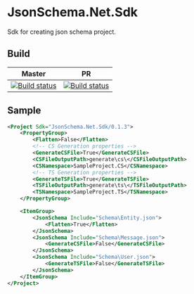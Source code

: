 # JsonSchema.Net.Sdk

Sdk for creating json schema project.

## Build

Master|PR
-|-
[![Build status](https://vicey.visualstudio.com/GithubProjectsCICD/_apis/build/status/JsonSchema.Net.Sdk%20-%20master)](https://vicey.visualstudio.com/GithubProjectsCICD/_build/latest?definitionId=6)|[![Build status](https://vicey.visualstudio.com/GithubProjectsCICD/_apis/build/status/JsonSchema.Net.Sdk%20-%20PR)](https://vicey.visualstudio.com/GithubProjectsCICD/_build/latest?definitionId=7)

## Sample

```xml
<Project Sdk="JsonSchema.Net.Sdk/0.1.3">
    <PropertyGroup>
        <Flatten>False</Flatten>
        <!-- CS Generation properties -->
        <GenerateCSFile>True</GenerateCSFile>
        <CSFileOutputPath>generate\cs\</CSFileOutputPath>
        <CSNamespace>SampleProject.CS</CSNamespace>
        <!-- TS Generation properties -->
        <GenerateTSFile>True</GenerateTSFile>
        <TSFileOutputPath>generate\ts\</TSFileOutputPath>
        <TSNamespace>SampleProject.TS</TSNamespace>
    </PropertyGroup>

    <ItemGroup>
        <JsonSchema Include="Schema\Entity.json">
            <Flatten>True</Flatten>
        </JsonSchema>
        <JsonSchema Include="Schema\Message.json">
            <GenerateCSFile>False</GenerateCSFile>
        </JsonSchema>
        <JsonSchema Include="Schema\User.json">
            <GenerateTSFile>False</GenerateTSFile>
        </JsonSchema>
    </ItemGroup>
</Project>
```